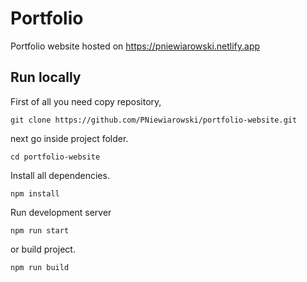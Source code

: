 # Portfolio
Portfolio website hosted on https://pniewiarowski.netlify.app

## Run locally
First of all you need copy repository,
```shell
git clone https://github.com/PNiewiarowski/portfolio-website.git
```

next go inside project folder.
```shell
cd portfolio-website
```

Install all dependencies.
```shell
npm install
```

Run development server
```shell
npm run start
```

or build project.
```shell
npm run build
```
